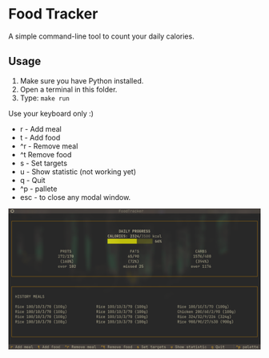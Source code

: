 # Food Tracker
A simple command-line tool to count your daily calories.

## Usage
1. Make sure you have Python installed.
2. Open a terminal in this folder.
3. Type: `make run`

Use your keyboard only :)
- r - Add meal
- t - Add food
- ^r - Remove meal
- ^t Remove food
- s - Set targets
- u - Show statistic (not working yet)
- q - Quit
- ^p - pallete
- esc - to close any modal window.

![alt text](https://github.com/Supertramp871/Textual-Food-Track/raw/master/img.png)